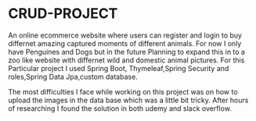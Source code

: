 # CRUD-PROJECT
An online ecommerce website where users can register and login to buy differnet amazing captured moments of different animals.
For now I only have Penguines and Dogs but in the future Planning to expand this in to a zoo like website with differnet wild and domestic animal pictures.
For this Particular project I used Spring Boot, Thymeleaf,Spring Security and roles,Spring Data Jpa,custom database.

The most difficulties I face while working on this project was on how to upload the images in the data base which was a little bit tricky. After hours of researching I found the solution in both udemy and slack overflow.
